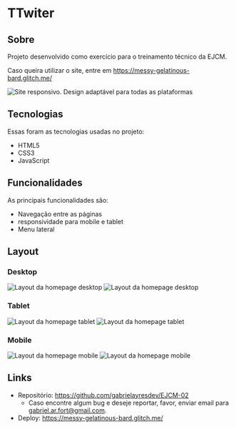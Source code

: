 # TTwiter

## Sobre

Projeto desenvolvido como exercício para o treinamento técnico da EJCM.

Caso queira utilizar o site, entre em https://messy-gelatinous-bard.glitch.me/

![Site responsivo. Design adaptável para todas as plataformas](https://https://github.com/gabrielayresdev/EJCM-02/eb70ac40c8b05df871a1ec6ebe70cda66d985458/blob/main/assets/readme/designo-template.png)

## Tecnologias

Essas foram as tecnologias usadas no projeto:

- HTML5
- CSS3
- JavaScript

## Funcionalidades

As principais funcionalidades são:

- Navegação entre as páginas
- responsividade para mobile e tablet
- Menu lateral

## Layout

### Desktop

![Layout da homepage desktop](https://https://github.com/gabrielayresdev/EJCM-02/blob/main/assets/readme/desktop.png)
![Layout da homepage desktop](https://https://github.com/gabrielayresdev/EJCM-02/blob/main/assets/readme/desktop2.png)

### Tablet

![Layout da homepage tablet](https://https://github.com/gabrielayresdev/EJCM-02/blob/main/assets/readme/tablet.png)
![Layout da homepage tablet](https://https://github.com/gabrielayresdev/EJCM-02/blob/main/assets/readme/tablet2.png)

### Mobile

![Layout da homepage mobile](https://https://github.com/gabrielayresdev/EJCM-02/blob/main/assets/readme/mobile.png)
![Layout da homepage mobile](https://https://github.com/gabrielayresdev/EJCM-02/blob/main/assets/readme/mobile2.png)

## Links

- Repositório: https://github.com/gabrielayresdev/EJCM-02
  - Caso encontre algum bug e deseje reportar, favor, enviar email para gabriel.ar.fort@gmail.com.
- Deploy: https://messy-gelatinous-bard.glitch.me/
